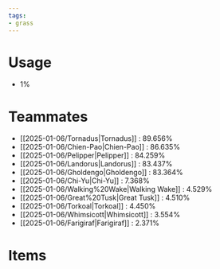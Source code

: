 ```yaml
---
tags:
- grass
---
```

# Usage
- 1%
# Teammates
- [[2025-01-06/Tornadus|Tornadus]] : 89.656%
- [[2025-01-06/Chien-Pao|Chien-Pao]] : 86.635%
- [[2025-01-06/Pelipper|Pelipper]] : 84.259%
- [[2025-01-06/Landorus|Landorus]] : 83.437%
- [[2025-01-06/Gholdengo|Gholdengo]] : 83.364%
- [[2025-01-06/Chi-Yu|Chi-Yu]] : 7.368%
- [[2025-01-06/Walking%20Wake|Walking Wake]] : 4.529%
- [[2025-01-06/Great%20Tusk|Great Tusk]] : 4.510%
- [[2025-01-06/Torkoal|Torkoal]] : 4.450%
- [[2025-01-06/Whimsicott|Whimsicott]] : 3.554%
- [[2025-01-06/Farigiraf|Farigiraf]] : 2.371%
# Items